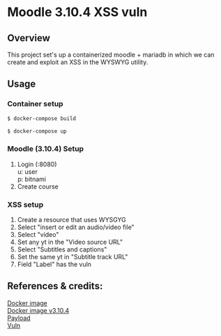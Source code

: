 # Moodle 3.10.4 XSS vuln

## Overview
This project set's up a containerized moodle + mariadb in which we can create and exploit an XSS in the WYSWYG utility.

## Usage
### Container setup
```sh
$ docker-compose build
```
```sh
$ docker-compose up
```

### Moodle (3.10.4) Setup
1. Login (<host>:8080)   
u: user    
p: bitnami  
2. Create course

### XSS setup
1. Create a resource that uses WYSGYG
2. Select "insert or edit an audio/video file"
3. Select "video"
4. Set any yt in the "Video source URL"
5. Select "Subtitles and captions"
6. Set the same yt in "Subtitle track URL"
6. Field "Label" has the vuln


## References & credits:

[Docker image ](https://hub.docker.com/r/bitnami/moodle)     
[Docker image v3.10.4](https://hub.docker.com/layers/bitnami/moodle/3.10.4-debian-10-r6/images/sha256-c06bd0aced11704edb861e629c7c60f84af1881e0a5301e6c2a31831206cf247?context=explore)   
[Payload](https://learn-cyber.net/article/Self-XSS-Attacks)   
[Vuln](https://www.exploit-db.com/exploits/49714)

